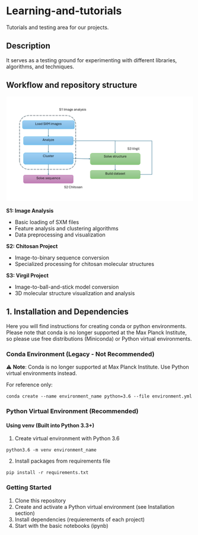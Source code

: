 # Learning-and-tutorials

Tutorials and testing area for our projects.

## Description

It serves as a testing ground for experimenting with different libraries, algorithms, and techniques.

## Workflow and repository structure
![](workflow.png)


**S1: Image Analysis**
- Basic loading of SXM files
- Feature analysis and clustering algorithms
- Data preprocessing and visualization

**S2: Chitosan Project**
- Image-to-binary sequence conversion
- Specialized processing for chitosan molecular structures

**S3: Virgil Project**
- Image-to-ball-and-stick model conversion
- 3D molecular structure visualization and analysis

## 1. Installation and Dependencies

Here you will find instructions for creating conda or python environments. Please note that conda is no longer supported at the Max Planck Institute, so please use free distributions (Miniconda) or Python virtual environments.

### Conda Environment (Legacy - Not Recommended)

⚠️ **Note**: Conda is no longer supported at Max Planck Institute. Use Python virtual environments instead.

For reference only:
```
conda create --name environment_name python=3.6 --file environment.yml
```
### Python Virtual Environment (Recommended)

#### Using venv (Built into Python 3.3+)

1. Create virtual environment with Python 3.6
```
python3.6 -m venv environment_name
```
2. Install packages from requirements file
```
pip install -r requirements.txt
```
### Getting Started

1. Clone this repository
2. Create and activate a Python virtual environment (see Installation section)
3. Install dependencies (requierements of each project)
4. Start with the basic notebooks (ipynb)

